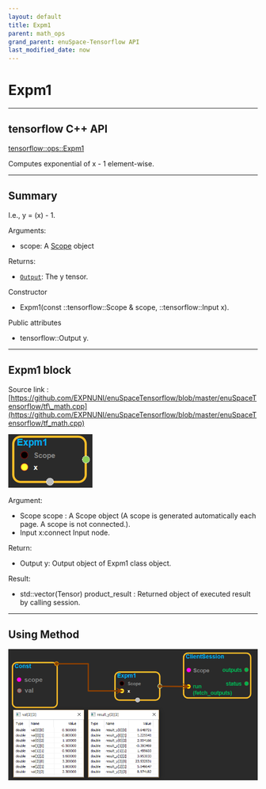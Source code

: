```yaml
--- 
layout: default 
title: Expm1 
parent: math_ops 
grand_parent: enuSpace-Tensorflow API 
last_modified_date: now 
--- 
```


# Expm1

---

## tensorflow C++ API

[tensorflow::ops::Expm1](https://www.tensorflow.org/api_docs/cc/class/tensorflow/ops/expm1)

Computes exponential of x - 1 element-wise.

---

## Summary

I.e., y = \(x\) - 1.

Arguments:

* scope: A [Scope](https://www.tensorflow.org/api_docs/cc/class/tensorflow/scope.html#classtensorflow_1_1_scope) object

Returns:

* [`Output`](https://www.tensorflow.org/api_docs/cc/class/tensorflow/output.html#classtensorflow_1_1_output): The y tensor.

Constructor

* Expm1\(const ::tensorflow::Scope & scope, ::tensorflow::Input x\).

Public attributes

* tensorflow::Output y.

---

## Expm1 block

Source link : [https://github.com/EXPNUNI/enuSpaceTensorflow/blob/master/enuSpaceTensorflow/tf\_math.cpp](https://github.com/EXPNUNI/enuSpaceTensorflow/blob/master/enuSpaceTensorflow/tf_math.cpp)

![](./assets/math_Expml_Symbol.png)

Argument:

* Scope scope : A Scope object \(A scope is generated automatically each page. A scope is not connected.\).
* Input x:connect  Input node.

Return:

* Output y: Output object of Expm1 class object.

Result:

* std::vector\(Tensor\) product\_result : Returned object of executed result by calling session.

---

## Using Method

![](./assets/math_Expm1_Method.png)

